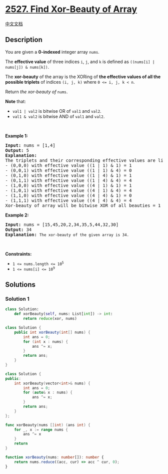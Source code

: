 # [2527. Find Xor-Beauty of Array](https://leetcode.com/problems/find-xor-beauty-of-array)

[中文文档](/solution/2500-2599/2527.Find%20Xor-Beauty%20of%20Array/README.md)

<!-- tags:Bit Manipulation,Array,Math -->

<!-- difficulty:Medium -->

## Description

<p>You are given a <strong>0-indexed</strong> integer array <code>nums</code>.</p>

<p>The <strong>effective value</strong> of three indices <code>i</code>, <code>j</code>, and <code>k</code> is defined as <code>((nums[i] | nums[j]) &amp; nums[k])</code>.</p>

<p>The <strong>xor-beauty</strong> of the array is the XORing of <strong>the effective values of all the possible triplets</strong> of indices <code>(i, j, k)</code> where <code>0 &lt;= i, j, k &lt; n</code>.</p>

<p>Return <em>the xor-beauty of</em> <code>nums</code>.</p>

<p><strong>Note</strong> that:</p>

<ul>
	<li><code>val1 | val2</code> is bitwise OR of <code>val1</code> and <code>val2</code>.</li>
	<li><code>val1 &amp; val2</code> is bitwise AND of <code>val1</code> and <code>val2</code>.</li>
</ul>

<p>&nbsp;</p>
<p><strong class="example">Example 1:</strong></p>

<pre>
<strong>Input:</strong> nums = [1,4]
<strong>Output:</strong> 5
<strong>Explanation:</strong> 
The triplets and their corresponding effective values are listed below:
- (0,0,0) with effective value ((1 | 1) &amp; 1) = 1
- (0,0,1) with effective value ((1 | 1) &amp; 4) = 0
- (0,1,0) with effective value ((1 | 4) &amp; 1) = 1
- (0,1,1) with effective value ((1 | 4) &amp; 4) = 4
- (1,0,0) with effective value ((4 | 1) &amp; 1) = 1
- (1,0,1) with effective value ((4 | 1) &amp; 4) = 4
- (1,1,0) with effective value ((4 | 4) &amp; 1) = 0
- (1,1,1) with effective value ((4 | 4) &amp; 4) = 4 
Xor-beauty of array will be bitwise XOR of all beauties = 1 ^ 0 ^ 1 ^ 4 ^ 1 ^ 4 ^ 0 ^ 4 = 5.</pre>

<p><strong class="example">Example 2:</strong></p>

<pre>
<strong>Input:</strong> nums = [15,45,20,2,34,35,5,44,32,30]
<strong>Output:</strong> 34
<strong>Explanation:</strong> <code>The xor-beauty of the given array is 34.</code>
</pre>

<p>&nbsp;</p>
<p><strong>Constraints:</strong></p>

<ul>
	<li><code>1 &lt;= nums.length&nbsp;&lt;= 10<sup>5</sup></code></li>
	<li><code>1 &lt;= nums[i] &lt;= 10<sup>9</sup></code></li>
</ul>

## Solutions

### Solution 1

<!-- tabs:start -->

```python
class Solution:
    def xorBeauty(self, nums: List[int]) -> int:
        return reduce(xor, nums)
```

```java
class Solution {
    public int xorBeauty(int[] nums) {
        int ans = 0;
        for (int x : nums) {
            ans ^= x;
        }
        return ans;
    }
}
```

```cpp
class Solution {
public:
    int xorBeauty(vector<int>& nums) {
        int ans = 0;
        for (auto& x : nums) {
            ans ^= x;
        }
        return ans;
    }
};
```

```go
func xorBeauty(nums []int) (ans int) {
	for _, x := range nums {
		ans ^= x
	}
	return
}
```

```ts
function xorBeauty(nums: number[]): number {
    return nums.reduce((acc, cur) => acc ^ cur, 0);
}
```

<!-- tabs:end -->

<!-- end -->
